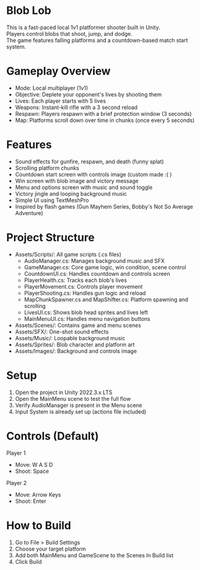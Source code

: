 # Blob Lob
This is a fast-paced local 1v1 platformer shooter built in Unity.  
Players control blobs that shoot, jump, and dodge.  
The game features falling platforms and a countdown-based match start system.

# Gameplay Overview
- Mode: Local multiplayer (1v1)  
- Objective: Deplete your opponent's lives by shooting them  
- Lives: Each player starts with 5 lives  
- Weapons: Instant-kill rifle with a 3 second reload    
- Respawn: Players respawn with a brief protection window (3 seconds)  
- Map: Platforms scroll down over time in chunks (once every 5 seconds) 

# Features
- Sound effects for gunfire, respawn, and death (funny splat)  
- Scrolling platform chunks  
- Countdown start screen with controls image (custom made :( )
- Win screen with blob image and victory message  
- Menu and options screen with music and sound toggle  
- Victory jingle and looping background music  
- Simple UI using TextMeshPro  
- Inspired by flash games (Gun Mayhem Series, Bobby's Not So Average Adventure) 

# Project Structure
- Assets/Scripts/: All game scripts (.cs files)  
  - AudioManager.cs: Manages background music and SFX  
  - GameManager.cs: Core game logic, win condition, scene control  
  - CountdownUI.cs: Handles countdown and controls screen  
  - PlayerHealth.cs: Tracks each blob's lives  
  - PlayerMovement.cs: Controls player movement  
  - PlayerShooting.cs: Handles gun logic and reload  
  - MapChunkSpawner.cs and MapShifter.cs: Platform spawning and scrolling  
  - LivesUI.cs: Shows blob head sprites and lives left  
  - MainMenuUI.cs: Handles menu navigation buttons  
- Assets/Scenes/: Contains game and menu scenes  
- Assets/SFX/: One-shot sound effects  
- Assets/Music/: Loopable background music  
- Assets/Sprites/: Blob character and platform art  
- Assets/Images/: Background and controls image  

# Setup
1. Open the project in Unity 2022.3.x LTS  
2. Open the MainMenu scene to test the full flow  
3. Verify AudioManager is present in the Menu scene  
4. Input System is already set up (actions file included)  

# Controls (Default)
Player 1  
- Move: W A S D  
- Shoot: Space

Player 2  
- Move: Arrow Keys  
- Shoot: Enter  

# How to Build
1. Go to File > Build Settings  
2. Choose your target platform  
3. Add both MainMenu and GameScene to the Scenes In Build list  
4. Click Build  

